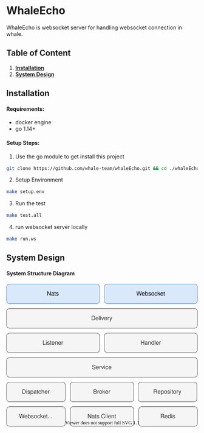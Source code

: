 # WhaleEcho

WhaleEcho is websocket server for handling websocket connection in whale.

## Table of Content
1. **[Installation](#installation)**
2. **[System Design](#system-design)**


## Installation

#### Requirements:

- docker engine
- go 1.14+

#### Setup Steps:

1. Use the go module to get install this project

```bash
git clone https://github.com/whale-team/whaleEcho.git && cd ./whaleEcho
```

2. Setup Environment

```bash
make setup.env
```

3. Run the test

```bash
make test.all
```

4. run websocket server locally

``` bash
make run.ws
```


## System Design
#### System Structure Diagram  

![system structure chart](./docs/uml/components.drawio.svg)


